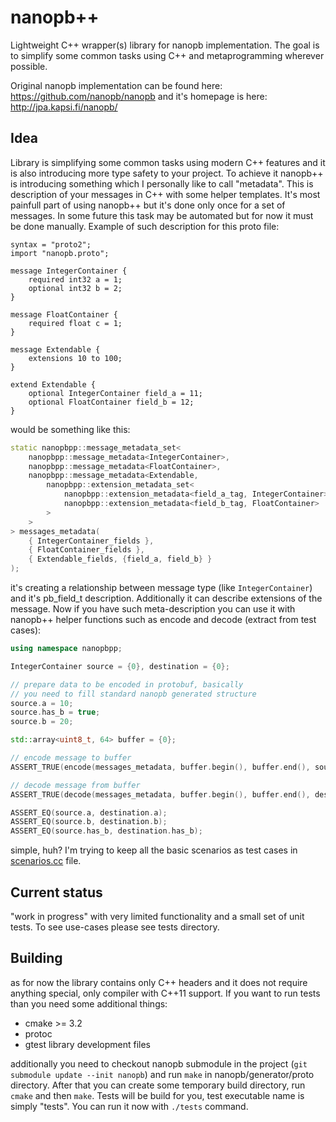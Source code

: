 # nanopb++
Lightweight C++ wrapper(s) library for nanopb implementation.
The goal is to simplify some common tasks using C++ and metaprogramming
wherever possible.

Original nanopb implementation can be found here: https://github.com/nanopb/nanopb and it's homepage is here: http://jpa.kapsi.fi/nanopb/

## Idea
Library is simplifying some common tasks using modern C++ features and it is also introducing more type safety to your project. To achieve it nanopb++ is introducing something which I personally like to call "metadata". This is description of your messages in C++ with some helper templates. It's most painfull part of using nanopb++ but it's done only once for a set of messages. In some future this task may be automated but for now it must be done manually. Example of such description for this proto file:
```
syntax = "proto2";
import "nanopb.proto";

message IntegerContainer {
	required int32 a = 1;
	optional int32 b = 2;
}

message FloatContainer {
	required float c = 1;
}

message Extendable {
	extensions 10 to 100;
}

extend Extendable {
	optional IntegerContainer field_a = 11;
	optional FloatContainer field_b = 12;
}

```
would be something like this:
```cpp
static nanopbpp::message_metadata_set<
	nanopbpp::message_metadata<IntegerContainer>,
	nanopbpp::message_metadata<FloatContainer>,
	nanopbpp::message_metadata<Extendable,
		nanopbpp::extension_metadata_set<
			nanopbpp::extension_metadata<field_a_tag, IntegerContainer>,
			nanopbpp::extension_metadata<field_b_tag, FloatContainer>
		>
	>
> messages_metadata(
	{ IntegerContainer_fields },
	{ FloatContainer_fields },
	{ Extendable_fields, {field_a, field_b} }
);
```
it's creating a relationship between message type (like `IntegerContainer`) and it's pb_field_t description. Additionally it can describe extensions of the message. Now if you have such meta-description you can use it with nanopb++ helper functions such as encode and decode (extract from test cases):
```cpp
using namespace nanopbpp;

IntegerContainer source = {0}, destination = {0};

// prepare data to be encoded in protobuf, basically
// you need to fill standard nanopb generated structure
source.a = 10;
source.has_b = true;
source.b = 20;

std::array<uint8_t, 64> buffer = {0};

// encode message to buffer
ASSERT_TRUE(encode(messages_metadata, buffer.begin(), buffer.end(), source));

// decode message from buffer
ASSERT_TRUE(decode(messages_metadata, buffer.begin(), buffer.end(), destination));

ASSERT_EQ(source.a, destination.a);
ASSERT_EQ(source.b, destination.b);
ASSERT_EQ(source.has_b, destination.has_b);
```
simple, huh? I'm trying to keep all the basic scenarios as test cases in [scenarios.cc](https://github.com/lukaszgemborowski/nanopbpp/blob/master/tests/scenarios.cc) file.

## Current status
"work in progress" with very limited functionality and a small set of
unit tests. To see use-cases please see tests directory.

## Building
as for now the library contains only C++ headers and it does not require anything special, only compiler with C++11 support. If you want to run tests than you need some additional things:

* cmake >= 3.2
* protoc
* gtest library development files

additionally you need to checkout nanopb submodule in the project (`git submodule update --init nanopb`) and run `make` in nanopb/generator/proto directory. After that you can create some temporary build directory, run `cmake` and then `make`. Tests will be build for you, test executable name is simply "tests". You can run it now with `./tests` command.
